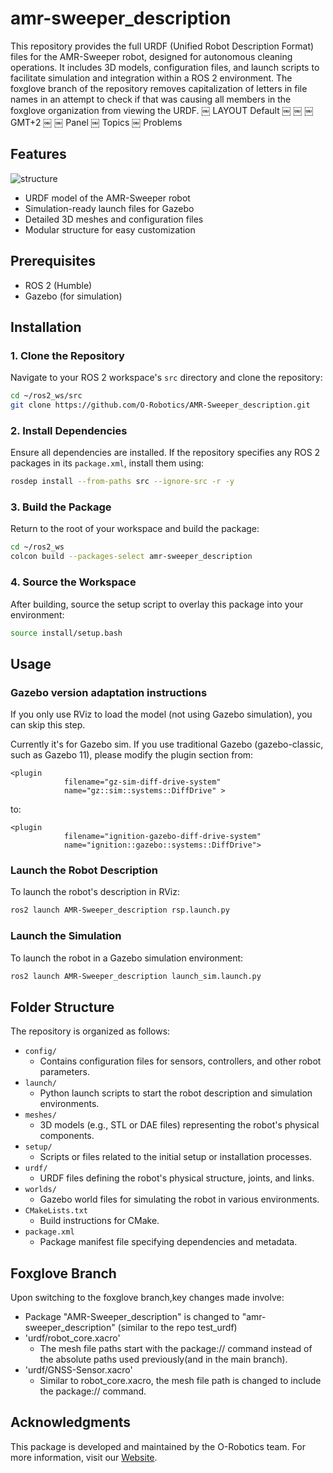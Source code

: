 # amr-sweeper_description

This repository provides the full URDF (Unified Robot Description Format) files for the AMR-Sweeper robot, designed for autonomous cleaning operations. It includes 3D models, configuration files, and launch scripts to facilitate simulation and integration within a ROS 2 environment. The foxglove branch of the repository removes capitalization of letters in file names in an attempt to check if that was causing all members in the foxglove organization from viewing the URDF.
￼
LAYOUT
Default
￼
￼
￼
GMT+2
￼
￼
Panel
￼
Topics
￼
Problems
 



## Features
![structure](https://github.com/user-attachments/assets/c968ac2e-3a3e-4bcd-a6e1-c69000b22b92)

- URDF model of the AMR-Sweeper robot
- Simulation-ready launch files for Gazebo
- Detailed 3D meshes and configuration files
- Modular structure for easy customization

## Prerequisites

- ROS 2 (Humble)
- Gazebo (for simulation)


## Installation

### 1. Clone the Repository

Navigate to your ROS 2 workspace's `src` directory and clone the repository:


```bash
cd ~/ros2_ws/src
git clone https://github.com/O-Robotics/AMR-Sweeper_description.git
```


### 2. Install Dependencies

Ensure all dependencies are installed. If the repository specifies any ROS 2 packages in its `package.xml`, install them using:


```bash
rosdep install --from-paths src --ignore-src -r -y
```


### 3. Build the Package

Return to the root of your workspace and build the package:


```bash
cd ~/ros2_ws
colcon build --packages-select amr-sweeper_description
```


### 4. Source the Workspace

After building, source the setup script to overlay this package into your environment:


```bash
source install/setup.bash
```


## Usage

### Gazebo version adaptation instructions
If you only use RViz to load the model (not using Gazebo simulation), you can skip this step.


Currently it's for Gazebo sim. If you use traditional Gazebo (gazebo-classic, such as Gazebo 11), please modify the plugin section from:
```
<plugin 
            filename="gz-sim-diff-drive-system"
            name="gz::sim::systems::DiffDrive" >
```
to:
```
<plugin
            filename="ignition-gazebo-diff-drive-system"
            name="ignition::gazebo::systems::DiffDrive">

```


### Launch the Robot Description

To launch the robot's description in RViz:


```bash
ros2 launch AMR-Sweeper_description rsp.launch.py
```


### Launch the Simulation

To launch the robot in a Gazebo simulation environment:


```bash
ros2 launch AMR-Sweeper_description launch_sim.launch.py
```


## Folder Structure

The repository is organized as follows:

- `config/`
  - Contains configuration files for sensors, controllers, and other robot parameters.
- `launch/`
  - Python launch scripts to start the robot description and simulation environments.
- `meshes/`
  - 3D models (e.g., STL or DAE files) representing the robot's physical components.
- `setup/`
  - Scripts or files related to the initial setup or installation processes.
- `urdf/`
  - URDF files defining the robot's physical structure, joints, and links.
- `worlds/`
  - Gazebo world files for simulating the robot in various environments.
- `CMakeLists.txt`
  - Build instructions for CMake.
- `package.xml`
  - Package manifest file specifying dependencies and metadata.



## Foxglove Branch 

Upon switching to the foxglove branch,key changes made involve:

- Package "AMR-Sweeper_description" is changed to "amr-sweeper_description" (similar to the repo test_urdf)
- 'urdf/robot_core.xacro'
  -  The mesh file paths start with the package:// command instead of the absolute paths used previously(and in the main branch).
- 'urdf/GNSS-Sensor.xacro'
  -  Similar to robot_core.xacro, the mesh file path is changed to include the package:// command.



## Acknowledgments

This package is developed and maintained by the O-Robotics team. For more information, visit our [Website](https://www.o-robotics.com/).
